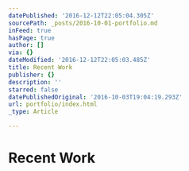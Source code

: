 ```yaml
---
datePublished: '2016-12-12T22:05:04.305Z'
sourcePath: _posts/2016-10-01-portfolio.md
inFeed: true
hasPage: true
author: []
via: {}
dateModified: '2016-12-12T22:05:03.485Z'
title: Recent Work
publisher: {}
description: ''
starred: false
datePublishedOriginal: '2016-10-03T19:04:19.293Z'
url: portfolio/index.html
_type: Article

---
```

# Recent Work